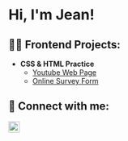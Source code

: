 <h1>Hi, I'm Jean!</h1>

<h2>👨‍💻 Frontend Projects:</h2>

- <b>CSS & HTML Practice</b>
  - [Youtube Web Page](https://github.com/YummyHero/YouTubeLandingPageLab)
  - [Online Survey Form](https://github.com/YummyHero/SurveyFormPractice/tree/main)


<h2> 🤳 Connect with me:</h2>

[<img align="left" alt="JoshMadakor | LinkedIn" width="22px" src="https://cdn.jsdelivr.net/npm/simple-icons@v3/icons/linkedin.svg" />][linkedin]


[linkedin]: https://linkedin.com/in/jeanc-business-analyst/
